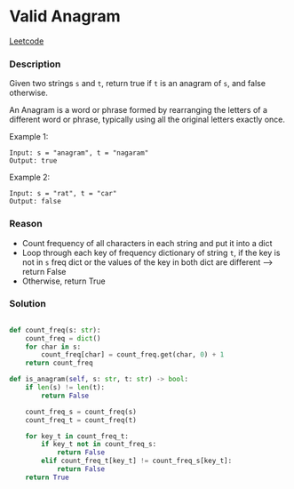 # Valid Anagram

[Leetcode](https://leetcode.com/problems/valid-anagram/description/)

### Description

Given two strings `s` and `t`, return true if `t` is an anagram of `s`, and false otherwise.

An Anagram is a word or phrase formed by rearranging the letters of a different word or phrase, typically using all the original letters exactly once.

Example 1:

```
Input: s = "anagram", t = "nagaram"
Output: true
```

Example 2:

```
Input: s = "rat", t = "car"
Output: false
```

### Reason

- Count frequency of all characters in each string and put it into a dict
- Loop through each key of frequency dictionary of string `t`, if the key is not in `s` freq dict or the values of the key in both dict are different --> return False
- Otherwise, return True

### Solution

```python

def count_freq(s: str):
    count_freq = dict()
    for char in s:
        count_freq[char] = count_freq.get(char, 0) + 1
    return count_freq

def is_anagram(self, s: str, t: str) -> bool:
    if len(s) != len(t):
        return False

    count_freq_s = count_freq(s)
    count_freq_t = count_freq(t)

    for key_t in count_freq_t:
        if key_t not in count_freq_s:
            return False
        elif count_freq_t[key_t] != count_freq_s[key_t]:
            return False
    return True

```
